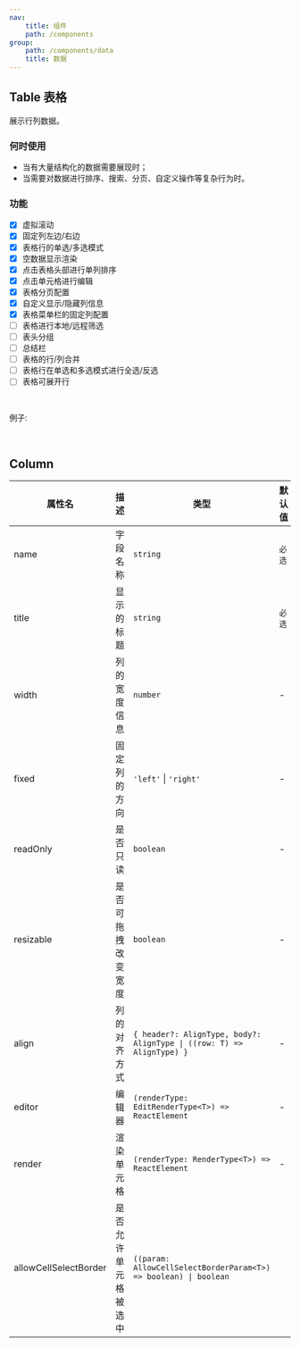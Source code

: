 ```yaml
---
nav:
    title: 组件
    path: /components
group:
    path: /components/data
    title: 数据
---
```


## Table 表格

展示行列数据。

### 何时使用

-   当有大量结构化的数据需要展现时；
-   当需要对数据进行排序、搜索、分页、自定义操作等复杂行为时。

### 功能

-   [x] 虚拟滚动
-   [x] 固定列左边/右边
-   [x] 表格行的单选/多选模式
-   [x] 空数据显示渲染
-   [x] 点击表格头部进行单列排序
-   [x] 点击单元格进行编辑
-   [x] 表格分页配置
-   [x] 自定义显示/隐藏列信息
-   [x] 表格菜单栏的固定列配置
-   [ ] 表格进行本地/远程筛选
-   [ ] 表头分组
-   [ ] 总结栏
-   [ ] 表格的行/列合并
-   [ ] 表格行在单选和多选模式进行全选/反选
-   [ ] 表格可展开行

<br />

例子:

<code src="./__demo__/simple.tsx"></code>

<code src="./__demo__/selectRow.tsx"></code>

<code src="./__demo__/pagination.tsx"></code>

<code src="./__demo__/sort.tsx"></code>

<code src="./__demo__/emptyRows.tsx"></code>

<code src="./__demo__/virtualscroll.tsx"></code>

<br />

<API></API>

## Column

| 属性名                | 描述                 | 类型                                                                  | 默认值 |
| --------------------- | -------------------- | --------------------------------------------------------------------- | ------ |
| name                  | 字段名称             | `string`                                                              | `必选` |
| title                 | 显示的标题           | `string`                                                              | `必选` |
| width                 | 列的宽度信息         | `number`                                                              | -      |
| fixed                 | 固定列的方向         | `'left'` \| `'right'`                                                 | -      |
| readOnly              | 是否只读             | `boolean`                                                             | -      |
| resizable             | 是否可拖拽改变宽度   | `boolean`                                                             | -      |
| align                 | 列的对齐方式         | `{ header?: AlignType, body?: AlignType \| ((row: T) => AlignType) }` | -      |
| editor                | 编辑器               | `(renderType: EditRenderType<T>) => ReactElement`                     | -      |
| render                | 渲染单元格           | `(renderType: RenderType<T>) => ReactElement`                         | -      |
| allowCellSelectBorder | 是否允许单元格被选中 | `((param: AllowCellSelectBorderParam<T>) => boolean) \| boolean`      |

